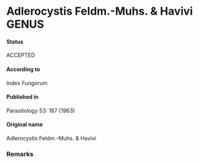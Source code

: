 Adlerocystis Feldm.-Muhs. & Havivi GENUS
=======

#### Status
ACCEPTED

#### According to
Index Fungorum

#### Published in
Parasitology 53: 187 (1963)

#### Original name
Adlerocystis Feldm.-Muhs. & Havivi

### Remarks

